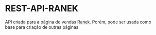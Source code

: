 # REST-API-RANEK
API criada para a página de vendas [Ranek](https://github.com/rochamaatheus/Ranek-Projeto).
Porém, pode ser usada como base para criação de outras páginas.
